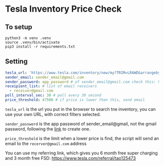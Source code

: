 # Tesla Inventory Price Check

## To setup

```
python3 -m venv .venv
source .venv/bin/activate
pip3 install -r requirements.txt
```

## Setting

```yml
tesla_url: 'https://www.tesla.com/inventory/new/my?TRIM=LRAWD&arrangeby=plh&zip=08550&range=200&referral=tao125473'
sender_email: sender_email@gmail.com
sender_password: app_password # of sender_email@gmail.com check this: https://support.google.com/mail/answer/185833?hl=en
receipient_list: # list of email receivers
  - receiver@gmail.com
poll_interval_sec: 30 # poll every 30 second
price_threshold: 47500 # if price is lower than this, send email
```

`tesla_url` is the url you put in the browser to search tne inventory, you can use your own URL, with correct filters selected.

`sender_password` is the app password of sender_email@gmail, not the gmail password, following the [link](https://support.google.com/mail/answer/185833?hl=en) to create one.

`price_threshold` is the limit when a lower price is find, the script will send an email to the `recerver@gmail.com` address

You can use my referring link, which gives you 6 month free super charging and 3 month free FSD: https://www.tesla.com/referral/tao125473

